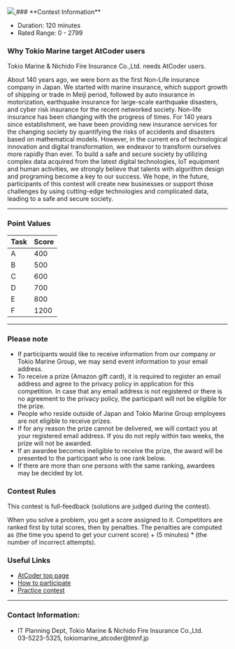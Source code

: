 
<div>

<span>

<span>

<span>
<a href="https://www.tokiomarine-nichido.co.jp/en/">
<img src="https://img.atcoder.jp/tokiomarine2020/logo_en.png">

</img>
</a>
### **Contest Information**

<ul>

<li>
Duration: 120 minutes
</li>

<li>
Rated Range: 0 - 
<span>
2799
</span>

</li>

</ul>

### **Why Tokio Marine target AtCoder users**

<section>

<p>
Tokio Marine & Nichido Fire Insurance Co.,Ltd. needs AtCoder users.
	
</p>

<p>
About 140 years ago, we were born as the first Non-Life insurance company in Japan.
	  We started with marine insurance, which support growth of shipping or trade in Meiji period, followed by auto insurance in motorization, earthquake insurance for large-scale earthquake disasters, and cyber risk insurance for the recent networked society. Non-life insurance has been changing with the progress of times.
	  For 140 years since establishment, we have been providing new insurance services for the changing society by quantifying the risks of accidents and disasters based on mathematical models. However, in the current era of technological innovation and digital transformation, we endeavor to transform ourselves more rapidly than ever.
	  To build a safe and secure society by utilizing complex data acquired from the latest digital technologies, IoT equipment and human activities, we strongly believe that talents with algorithm design and programing become a key to our success.
	  We hope, in the future, participants of this contest will create new businesses or support those challenges by using cutting-edge technologies and complicated data, leading to a safe and secure society.
	
</p>

</section>

---

### **Point Values**

<div>

<div>

<table>

<thead>

<tr>

<th>
Task
</th>

<th>
Score
</th>

</tr>

</thead>

<tbody>

<tr>

<td>
A
</td>

<td>
400
</td>

</tr>

<tr>

<td>
B
</td>

<td>
500
</td>

</tr>

<tr>

<td>
C
</td>

<td>
600
</td>

</tr>

<tr>

<td>
D
</td>

<td>
700
</td>

</tr>

<tr>

<td>
E
</td>

<td>
800
</td>

</tr>

<tr>

<td>
F
</td>

<td>
1200
</td>

</tr>

</tbody>

</table>

</div>

</div>

---

### **Please note**

<section>

<ul>

<li>
If participants would like to receive information from our company or Tokio Marine Group, we may send event information to your email address.
</li>

<li>
To receive a prize (Amazon gift card), it is required to register an email address and agree to the privacy policy in application for this competition. In case that any email address is not registered or there is no agreement to the privacy policy, the participant will not be eligible for the prize.
</li>

<li>
People who reside outside of Japan and Tokio Marine Group employees are not eligible to receive prizes.
</li>

<li>
If for any reason the prize cannot be delivered, we will contact you at your registered email address. If you do not reply within two weeks, the prize will not be awarded.
</li>

<li>
If an awardee becomes ineligible to receive the prize, the award will be presented to the participant who is one rank below.
</li>

<li>
If there are more than one persons with the same ranking, awardees may be decided by lot.
</li>

</ul>

</section>

### **Contest Rules**
This contest is full-feedback (solutions are judged during the contest).
      



When you solve a problem, you get a score assigned to it.
      Competitors are ranked first by total scores, then by penalties.
      The penalties are computed as (the time you spend to get your current score) + (5 minutes) * (the number of incorrect attempts).

      




### **Useful Links**

<ul>

<li>
<a href="https://atcoder.jp/">AtCoder top page</a>
</li>

<li>
<a href="https://atcoder.jp/post/2">How to participate</a>
</li>

<li>
<a href="https://practice.contest.atcoder.jp/">Practice contest</a>
</li>

</ul>

---

### **Contact Information:**

<section>

<ul>

<li>
IT Planning Dept, Tokio Marine & Nichido Fire Insurance Co.,Ltd.
</li>
03-5223-5325, tokiomarine_atcoder@tmnf.jp
	
</ul>

</section>

</span>

</span>

</span>

</div>
